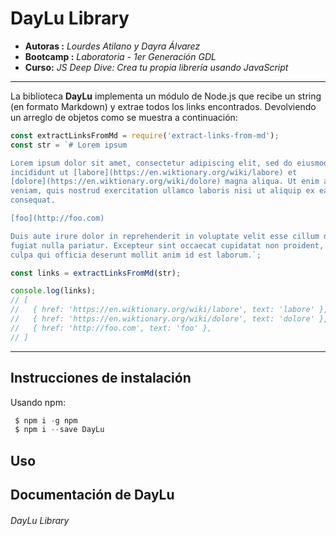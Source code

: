 # DayLu Library

* **Autoras :** _Lourdes Atilano y Dayra Álvarez_
* **Bootcamp :** _Laboratoria - 1er Generación GDL_
* **Curso:** _JS Deep Dive: Crea tu propia librería usando JavaScript_

***

La biblioteca **DayLu** implementa un módulo de Node.js que recibe un string (en formato Markdown) y
extrae todos los links encontrados. Devolviendo un arreglo de objetos como se muestra a continuación:

```js
const extractLinksFromMd = require('extract-links-from-md');
const str = `# Lorem ipsum

Lorem ipsum dolor sit amet, consectetur adipiscing elit, sed do eiusmod tempor
incididunt ut [labore](https://en.wiktionary.org/wiki/labore) et
[dolore](https://en.wiktionary.org/wiki/dolore) magna aliqua. Ut enim ad minim
veniam, quis nostrud exercitation ullamco laboris nisi ut aliquip ex ea commodo
consequat.

[foo](http://foo.com)

Duis aute irure dolor in reprehenderit in voluptate velit esse cillum dolore eu
fugiat nulla pariatur. Excepteur sint occaecat cupidatat non proident, sunt in
culpa qui officia deserunt mollit anim id est laborum.`;

const links = extractLinksFromMd(str);

console.log(links);
// [
//   { href: 'https://en.wiktionary.org/wiki/labore', text: 'labore' },
//   { href: 'https://en.wiktionary.org/wiki/dolore', text: 'dolore' },
//   { href: 'http://foo.com', text: 'foo' },
// ]
```
***
## Instrucciones de instalación

Usando npm:

```js
 $ npm i -g npm
 $ npm i --save DayLu
```

## Uso

## Documentación de DayLu


###### DayLu Library
